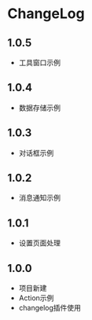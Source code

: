 # ChangeLog

## 1.0.5

- 工具窗口示例

## 1.0.4

- 数据存储示例

## 1.0.3

- 对话框示例

## 1.0.2

- 消息通知示例

## 1.0.1

- 设置页面处理

## 1.0.0

- 项目新建
- Action示例
- changelog插件使用